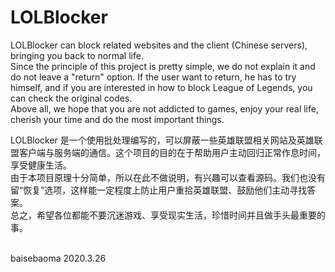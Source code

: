 # LOLBlocker
LOLBlocker can block related websites and the client (Chinese servers), bringing you back to normal life.<br/>
Since the principle of this project is pretty simple, we do not explain it and do not leave a "return" option. If the user want to return, he has to try himself, and if you are interested in how to block League of Legends, you can check the original codes. <br/>
Above all, we hope that you are not addicted to games, enjoy your real life, cherish your time and do the most important things.<br/>

LOLBlocker 是一个使用批处理编写的，可以屏蔽一些英雄联盟相关网站及英雄联盟客户端与服务端的通信。这个项目的目的在于帮助用户主动回归正常作息时间，享受健康生活。<br/>
由于本项目原理十分简单，所以在此不做说明，有兴趣可以查看源码。我们也没有留“恢复”选项，这样能一定程度上防止用户重拾英雄联盟、鼓励他们主动寻找答案。<br/>
总之，希望各位都能不要沉迷游戏、享受现实生活，珍惜时间并且做手头最重要的事。<br/><br/>

baisebaoma 2020.3.26

